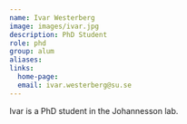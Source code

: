 ```yaml
---
name: Ivar Westerberg
image: images/ivar.jpg
description: PhD Student
role: phd
group: alum
aliases:
links:
  home-page:
  email: ivar.westerberg@su.se
---
```


Ivar is a PhD student in the Johannesson lab.
